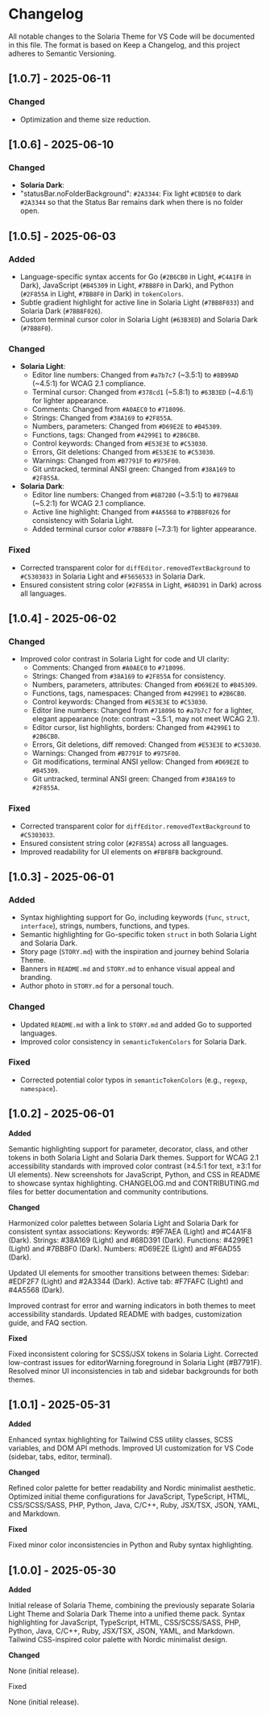 # Changelog

All notable changes to the Solaria Theme for VS Code will be documented in this file.
The format is based on Keep a Changelog, and this project adheres to Semantic Versioning.

## [1.0.7] - 2025-06-11

### Changed
- Optimization and theme size reduction.


## [1.0.6] - 2025-06-10

### Changed
- **Solaria Dark**:
- "statusBar.noFolderBackground": `#2A3344`: Fix light `#CBD5E0` to dark `#2A3344` so that the Status Bar remains dark when there is no folder open.

## [1.0.5] - 2025-06-03
### Added
- Language-specific syntax accents for Go (`#2B6CB0` in Light, `#C4A1F8` in Dark), JavaScript (`#B45309` in Light, `#7BB8F0` in Dark), and Python (`#2F855A` in Light, `#7BB8F0` in Dark) in `tokenColors`.
- Subtle gradient highlight for active line in Solaria Light (`#7BB8F033`) and Solaria Dark (`#7BB8F026`).
- Custom terminal cursor color in Solaria Light (`#63B3ED`) and Solaria Dark (`#7BB8F0`).

### Changed
- **Solaria Light**:
  - Editor line numbers: Changed from `#a7b7c7` (~3.5:1) to `#8B99AD` (~4.5:1) for WCAG 2.1 compliance.
  - Terminal cursor: Changed from `#378cd1` (~5.8:1) to `#63B3ED` (~4.6:1) for lighter appearance.
  - Comments: Changed from `#A0AEC0` to `#718096`.
  - Strings: Changed from `#38A169` to `#2F855A`.
  - Numbers, parameters: Changed from `#D69E2E` to `#B45309`.
  - Functions, tags: Changed from `#4299E1` to `#2B6CB0`.
  - Control keywords: Changed from `#E53E3E` to `#C53030`.
  - Errors, Git deletions: Changed from `#E53E3E` to `#C53030`.
  - Warnings: Changed from `#B7791F` to `#975F00`.
  - Git untracked, terminal ANSI green: Changed from `#38A169` to `#2F855A`.
- **Solaria Dark**:
  - Editor line numbers: Changed from `#6B7280` (~3.5:1) to `#8798A8` (~5.2:1) for WCAG 2.1 compliance.
  - Active line highlight: Changed from `#4A5568` to `#7BB8F026` for consistency with Solaria Light.
  - Added terminal cursor color `#7BB8F0` (~7.3:1) for lighter appearance.

### Fixed
- Corrected transparent color for `diffEditor.removedTextBackground` to `#C5303033` in Solaria Light and `#F5656533` in Solaria Dark.
- Ensured consistent string color (`#2F855A` in Light, `#68D391` in Dark) across all languages.

## [1.0.4] - 2025-06-02
### Changed
- Improved color contrast in Solaria Light for code and UI clarity:
  - Comments: Changed from `#A0AEC0` to `#718096`.
  - Strings: Changed from `#38A169` to `#2F855A` for consistency.
  - Numbers, parameters, attributes: Changed from `#D69E2E` to `#B45309`.
  - Functions, tags, namespaces: Changed from `#4299E1` to `#2B6CB0`.
  - Control keywords: Changed from `#E53E3E` to `#C53030`.
  - Editor line numbers: Changed from `#718096` to `#a7b7c7` for a lighter, elegant appearance (note: contrast ~3.5:1, may not meet WCAG 2.1).
  - Editor cursor, list highlights, borders: Changed from `#4299E1` to `#2B6CB0`.
  - Errors, Git deletions, diff removed: Changed from `#E53E3E` to `#C53030`.
  - Warnings: Changed from `#B7791F` to `#975F00`.
  - Git modifications, terminal ANSI yellow: Changed from `#D69E2E` to `#B45309`.
  - Git untracked, terminal ANSI green: Changed from `#38A169` to `#2F855A`.

### Fixed
- Corrected transparent color for `diffEditor.removedTextBackground` to `#C5303033`.
- Ensured consistent string color (`#2F855A`) across all languages.
- Improved readability for UI elements on `#FBFBFB` background.

## [1.0.3] - 2025-06-01
### Added
- Syntax highlighting support for Go, including keywords (`func`, `struct`, `interface`), strings, numbers, functions, and types.
- Semantic highlighting for Go-specific token `struct` in both Solaria Light and Solaria Dark.
- Story page (`STORY.md`) with the inspiration and journey behind Solaria Theme.
- Banners in `README.md` and `STORY.md` to enhance visual appeal and branding.
- Author photo in `STORY.md` for a personal touch.

### Changed
- Updated `README.md` with a link to `STORY.md` and added Go to supported languages.
- Improved color consistency in `semanticTokenColors` for Solaria Dark.

### Fixed
- Corrected potential color typos in `semanticTokenColors` (e.g., `regexp`, `namespace`).

## [1.0.2] - 2025-06-01
**Added**

Semantic highlighting support for parameter, decorator, class, and other tokens in both Solaria Light and Solaria Dark themes.
Support for WCAG 2.1 accessibility standards with improved color contrast (≥4.5:1 for text, ≥3:1 for UI elements).
New screenshots for JavaScript, Python, and CSS in README to showcase syntax highlighting.
CHANGELOG.md and CONTRIBUTING.md files for better documentation and community contributions.

**Changed**

Harmonized color palettes between Solaria Light and Solaria Dark for consistent syntax associations:
Keywords: #9F7AEA (Light) and #C4A1F8 (Dark).
Strings: #38A169 (Light) and #68D391 (Dark).
Functions: #4299E1 (Light) and #7BB8F0 (Dark).
Numbers: #D69E2E (Light) and #F6AD55 (Dark).


Updated UI elements for smoother transitions between themes:
Sidebar: #EDF2F7 (Light) and #2A3344 (Dark).
Active tab: #F7FAFC (Light) and #4A5568 (Dark).


Improved contrast for error and warning indicators in both themes to meet accessibility standards.
Updated README with badges, customization guide, and FAQ section.

**Fixed**

Fixed inconsistent coloring for SCSS/JSX tokens in Solaria Light.
Corrected low-contrast issues for editorWarning.foreground in Solaria Light (#B7791F).
Resolved minor UI inconsistencies in tab and sidebar backgrounds for both themes.

## [1.0.1] - 2025-05-31
**Added**

Enhanced syntax highlighting for Tailwind CSS utility classes, SCSS variables, and DOM API methods.
Improved UI customization for VS Code (sidebar, tabs, editor, terminal).

**Changed**

Refined color palette for better readability and Nordic minimalist aesthetic.
Optimized initial theme configurations for JavaScript, TypeScript, HTML, CSS/SCSS/SASS, PHP, Python, Java, C/C++, Ruby, JSX/TSX, JSON, YAML, and Markdown.

**Fixed**

Fixed minor color inconsistencies in Python and Ruby syntax highlighting.

## [1.0.0] - 2025-05-30
**Added**

Initial release of Solaria Theme, combining the previously separate Solaria Light Theme and Solaria Dark Theme into a unified theme pack.
Syntax highlighting for JavaScript, TypeScript, HTML, CSS/SCSS/SASS, PHP, Python, Java, C/C++, Ruby, JSX/TSX, JSON, YAML, and Markdown.
Tailwind CSS-inspired color palette with Nordic minimalist design.

**Changed**

None (initial release).

Fixed

None (initial release).
